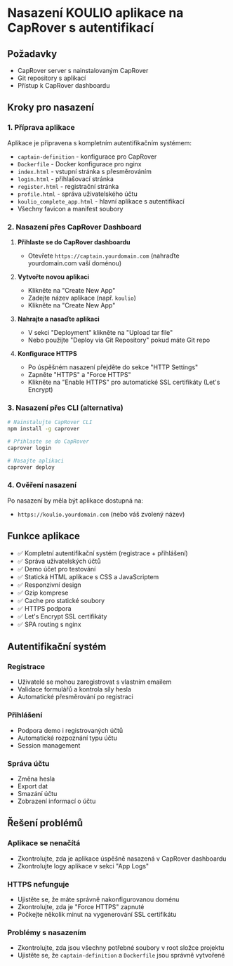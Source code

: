 # Nasazení KOULIO aplikace na CapRover s autentifikací

## Požadavky
- CapRover server s nainstalovaným CapRover
- Git repository s aplikací
- Přístup k CapRover dashboardu

## Kroky pro nasazení

### 1. Příprava aplikace
Aplikace je připravena s kompletním autentifikačním systémem:
- `captain-definition` - konfigurace pro CapRover
- `Dockerfile` - Docker konfigurace pro nginx
- `index.html` - vstupní stránka s přesměrováním
- `login.html` - přihlašovací stránka
- `register.html` - registrační stránka
- `profile.html` - správa uživatelského účtu
- `koulio_complete_app.html` - hlavní aplikace s autentifikací
- Všechny favicon a manifest soubory

### 2. Nasazení přes CapRover Dashboard

1. **Přihlaste se do CapRover dashboardu**
   - Otevřete `https://captain.yourdomain.com` (nahraďte yourdomain.com vaší doménou)

2. **Vytvořte novou aplikaci**
   - Klikněte na "Create New App"
   - Zadejte název aplikace (např. `koulio`)
   - Klikněte na "Create New App"

3. **Nahrajte a nasaďte aplikaci**
   - V sekci "Deployment" klikněte na "Upload tar file"
   - Nebo použijte "Deploy via Git Repository" pokud máte Git repo

4. **Konfigurace HTTPS**
   - Po úspěšném nasazení přejděte do sekce "HTTP Settings"
   - Zapněte "HTTPS" a "Force HTTPS"
   - Klikněte na "Enable HTTPS" pro automatické SSL certifikáty (Let's Encrypt)

### 3. Nasazení přes CLI (alternativa)

```bash
# Nainstalujte CapRover CLI
npm install -g caprover

# Přihlaste se do CapRover
caprover login

# Nasajte aplikaci
caprover deploy
```

### 4. Ověření nasazení

Po nasazení by měla být aplikace dostupná na:
- `https://koulio.yourdomain.com` (nebo váš zvolený název)

## Funkce aplikace

- ✅ Kompletní autentifikační systém (registrace + přihlášení)
- ✅ Správa uživatelských účtů
- ✅ Demo účet pro testování
- ✅ Statická HTML aplikace s CSS a JavaScriptem
- ✅ Responzivní design
- ✅ Gzip komprese
- ✅ Cache pro statické soubory
- ✅ HTTPS podpora
- ✅ Let's Encrypt SSL certifikáty
- ✅ SPA routing s nginx

## Autentifikační systém


### Registrace
- Uživatelé se mohou zaregistrovat s vlastním emailem
- Validace formulářů a kontrola síly hesla
- Automatické přesměrování po registraci

### Přihlášení
- Podpora demo i registrovaných účtů
- Automatické rozpoznání typu účtu
- Session management

### Správa účtu
- Změna hesla
- Export dat
- Smazání účtu
- Zobrazení informací o účtu

## Řešení problémů

### Aplikace se nenačítá
- Zkontrolujte, zda je aplikace úspěšně nasazená v CapRover dashboardu
- Zkontrolujte logy aplikace v sekci "App Logs"

### HTTPS nefunguje
- Ujistěte se, že máte správně nakonfigurovanou doménu
- Zkontrolujte, zda je "Force HTTPS" zapnuté
- Počkejte několik minut na vygenerování SSL certifikátu

### Problémy s nasazením
- Zkontrolujte, zda jsou všechny potřebné soubory v root složce projektu
- Ujistěte se, že `captain-definition` a `Dockerfile` jsou správně vytvořené
